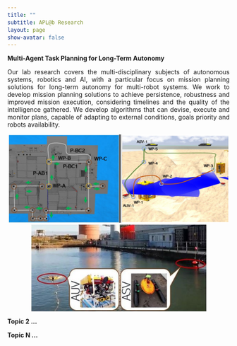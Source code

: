 ```yaml
---
title: ""
subtitle: APL@b Research
layout: page
show-avatar: false
---
```


**Multi-Agent Task Planning for Long-Term Autonomy**

<p align="justify">
Our lab research covers the multi-disciplinary subjects of autonomous systems, robotics and AI, with a particular focus on mission planning solutions for long-term autonomy for multi-robot systems. We work to develop mission planning solutions  to achieve persistence, robustness and improved mission execution, considering timelines and the quality of the intelligence gathered. We develop algorithms that can devise, execute and monitor plans, capable of adapting to external conditions, goals priority and robots availability.
</p>

<p align="center"> <img src="/img/topic1.jpg" align="center" width="500" height="200">  <img src="/img/topic12.jpg" align="center" width="400" height="200"></p>

**Topic 2 ...**

**Topic N ...**



